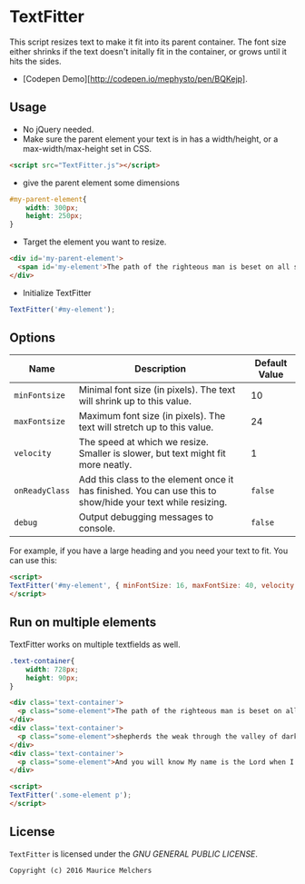 # TextFitter

This script resizes text to make it fit into its parent container. 
The font size either shrinks if the text doesn't initally fit in the container,
or grows until it hits the sides.

* [Codepen Demo][http://codepen.io/mephysto/pen/BQKejp].

## Usage

- No jQuery needed.
- Make sure the parent element your text is in has a width/height,
 or a max-width/max-height set in CSS.

```html
<script src="TextFitter.js"></script>
```


- give the parent element some dimensions
```css
#my-parent-element{
    width: 300px;
    height: 250px;
}
```
- Target the element you want to resize.
```html
<div id='my-parent-element'>
  <span id='my-element'>The path of the righteous man is beset on all sides by the iniquities of the selfish and the tyranny of evil men. Blessed is he who, in the name of charity and good will, shepherds the weak through the valley of darkness, for he is truly his brother's keeper and the finder of lost children. And I will strike down upon thee with great vengeance and furious anger those who would attempt to poison and destroy My brothers. And you will know My name is the Lord when I lay My vengeance upon thee.</span>
</div>
```

- Initialize TextFitter

```js
TextFitter('#my-element');
```

## Options

| Name              | Description | Default Value |
| ----------------- | ----------- | ------------- |
| `minFontsize`   | Minimal font size (in pixels). The text will shrink up to this value. | 10 |
| `maxFontsize`   | Maximum font size (in pixels). The text will stretch up to this value. | 24 |
| `velocity`      | The speed at which we resize. Smaller is slower, but text might fit more neatly.  | 1 |
| `onReadyClass`  | Add this class to the element once it has finished. You can use this to show/hide your text while resizing.  | `false` |
| `debug`         | Output debugging messages to console. | `false` |

For example, if you have a large heading and you need your text to fit. You can use this:
```html
<script>
TextFitter('#my-element', { minFontSize: 16, maxFontSize: 40, velocity: 0.5 });
</script>
```

## Run on multiple elements
TextFitter works on multiple textfields as well.

```css
.text-container{
    width: 728px;
    height: 90px;
}
```

```html
<div class='text-container'>
  <p class="some-element">The path of the righteous man is beset on all sides by the iniquities of the selfish and the tyranny of evil men. Blessed is he who, in the name of charity and good will.</p>
</div>
<div class='text-container'>
  <p class="some-element">shepherds the weak through the valley of darkness, for he is truly his brother's keeper and the finder of lost children. And I will strike down upon thee with great vengeance and furious anger those who would attempt to poison and destroy My brothers.</p>
</div>
<div class='text-container'>
  <p class="some-element">And you will know My name is the Lord when I lay My vengeance upon thee.</p>
</div>

<script>
TextFitter('.some-element p');
</script>
```

## License

`TextFitter` is licensed under the _GNU GENERAL PUBLIC LICENSE_.

    Copyright (c) 2016 Maurice Melchers

[demo]:   http://codepen.io/mephysto/pen/BQKejp